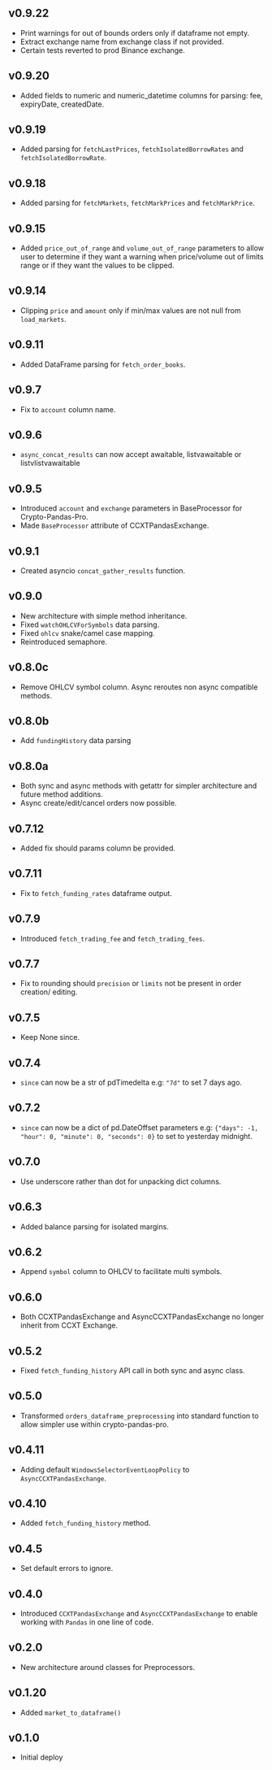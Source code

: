 ## v0.9.22
- Print warnings for out of bounds orders only if dataframe not empty.
- Extract exchange name from exchange class if not provided.
- Certain tests reverted to prod Binance exchange.

## v0.9.20
- Added fields to numeric and numeric_datetime columns for parsing: fee, expiryDate, createdDate.

## v0.9.19
- Added parsing for `fetchLastPrices`, `fetchIsolatedBorrowRates` and `fetchIsolatedBorrowRate`.

## v0.9.18
- Added parsing for `fetchMarkets`, `fetchMarkPrices` and `fetchMarkPrice`.

## v0.9.15
- Added `price_out_of_range` and `volume_out_of_range` parameters to allow user
to determine if they want a warning when price/volume out of limits range or if they want the values to be clipped.

## v0.9.14
- Clipping `price` and `amount` only if min/max values are not null from `load_markets`.

## v0.9.11
- Added DataFrame parsing for `fetch_order_books`.

## v0.9.7
- Fix to `account` column name.

## v0.9.6
- `async_concat_results` can now accept awaitable, listvawaitable or listvlistvawaitable

## v0.9.5
- Introduced `account` and `exchange` parameters in BaseProcessor for Crypto-Pandas-Pro.
- Made `BaseProcessor` attribute of CCXTPandasExchange.

## v0.9.1
- Created asyncio `concat_gather_results` function.

## v0.9.0
- New architecture with simple method inheritance.
- Fixed `watchOHLCVForSymbols` data parsing.
- Fixed `ohlcv` snake/camel case mapping.
- Reintroduced semaphore.

## v0.8.0c
- Remove OHLCV symbol column. Async reroutes non async compatible methods.

## v0.8.0b
- Add `fundingHistory` data parsing

## v0.8.0a
- Both sync and async methods with getattr for simpler architecture and future method additions.
- Async create/edit/cancel orders now possible.

## v0.7.12
- Added fix should params column be provided.

## v0.7.11
- Fix to `fetch_funding_rates` dataframe output.

## v0.7.9
- Introduced `fetch_trading_fee` and `fetch_trading_fees`.

## v0.7.7
- Fix to rounding should `precision` or `limits` not be present in order creation/ editing.

## v0.7.5
- Keep None since.

## v0.7.4
- `since` can now be a str of pdTimedelta
e.g: `"7d"` to set 7 days ago.

## v0.7.2
- `since` can now be a dict of pd.DateOffset parameters
e.g: `{"days": -1, "hour": 0, "minute": 0, "seconds": 0}` to set  to yesterday midnight.

## v0.7.0
- Use underscore rather than dot for unpacking dict columns.

## v0.6.3
- Added balance parsing for isolated margins.

## v0.6.2
- Append `symbol` column to OHLCV to facilitate multi symbols.

## v0.6.0
- Both CCXTPandasExchange and AsyncCCXTPandasExchange no longer inherit from CCXT Exchange.

## v0.5.2
- Fixed `fetch_funding_history` API call in both sync and async class.

## v0.5.0
- Transformed `orders_dataframe_preprocessing` into standard function to allow simpler use within crypto-pandas-pro.

## v0.4.11
- Adding default `WindowsSelectorEventLoopPolicy` to `AsyncCCXTPandasExchange`.

## v0.4.10
- Added `fetch_funding_history` method.

## v0.4.5
- Set default errors to ignore.

## v0.4.0
- Introduced `CCXTPandasExchange` and `AsyncCCXTPandasExchange` to enable working with
`Pandas` in one line of code.

## v0.2.0
- New architecture around classes for Preprocessors.

## v0.1.20
- Added `market_to_dataframe()`

## v0.1.0

- Initial deploy